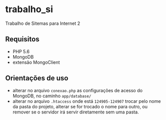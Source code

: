 # trabalho_si
Trabalho de Sitemas para Internet 2

## Requisitos

- PHP 5.6
- MongoDB
- extensão MongoClient 

## Orientações de uso

- alterar no arquivo `conexao.php` as configurações de acesso do MongoDB, no caminho `app/database/`
- alterar no arquivo `.htaccess` onde está `124905-124907` trocar pelo nome da pasta do projeto, alterar se for trocado o nome para outro, ou remover se o servidor irá servir diretamente sem uma pasta.
